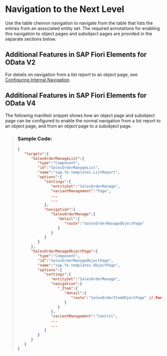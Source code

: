 <!-- loio1559b2bb30134d8c9240bdd378d6543e -->

# Navigation to the Next Level

Use the table chevron navigation to navigate from the table that lists the entries from an associated entity set. The required annotations for enabling this navigation to object pages and subobject pages are provided in the separate sections below.



<a name="loio1559b2bb30134d8c9240bdd378d6543e__section_xtf_jdd_hmb"/>

## Additional Features in SAP Fiori Elements for OData V2

For details on navigation from a list report to an object page, see [Configuring Internal Navigation](configuring-internal-navigation-2c65f07.md).



<a name="loio1559b2bb30134d8c9240bdd378d6543e__section_wp1_4dd_hmb"/>

## Additional Features in SAP Fiori Elements for OData V4

The following manifest snippet shows how an object page and subobject page can be configured to enable the normal navigation from a list report to an object page, and from an object page to a subobject page.

> ### Sample Code:  
> ```json
> {
>    "targets":{
>       "SalesOrderManageList":{
>          "type":"Component",
>          "id":"SalesOrderManageList",
>          "name":"sap.fe.templates.ListReport",
>          "options":{
>             "settings":{
>                "entitySet":"SalesOrderManage",
>                "variantManagement":"Page",
>                ...
>                ...
>             },
>             "navigation":{
>                "SalesOrderManage":{
>                   "detail":{
>                      "route":"SalesOrderManageObjectPage"
>                   }
>                }
>             }
>          }
>       },
>       "SalesOrderManageObjectPage":{
>          "type":"Component",
>          "id":"SalesOrderManageObjectPage",
>          "name":"sap.fe.templates.ObjectPage",
>          "options":{
>             "settings":{
>                "entitySet":"SalesOrderManage",
>                "navigation":{
>                   "_Item":{
>                      "detail":{
>                         "route":"SalesOrderItemObjectPage" // For sub object page navigation
>                      }
>                   }
>                },
>                "variantManagement":"Control",
>                ...
>                ...
>             }
>          }
>       }
>    }
> }
> ```


